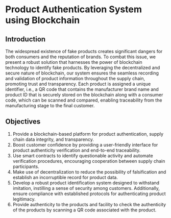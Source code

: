 # Product Authentication System using Blockchain

## Introduction

The widespread existence of fake products creates significant dangers for both consumers and the reputation of brands. To combat this issue, we present a robust solution that harnesses the power of blockchain technology to identify fake products. By leveraging the decentralized and secure nature of blockchain, our system ensures the seamless recording and validation of product information throughout the supply chain, promoting trust and transparency. Each product is assigned a unique identifier, i.e., a QR code that contains the manufacturer brand name and product ID that is securely stored on the blockchain along with a consumer code, which can be scanned and compared, enabling traceability from the manufacturing stage to the final customer.

## Objectives

1. Provide a blockchain-based platform for product authentication, supply chain data integrity, and transparency.
2. Boost customer confidence by providing a user-friendly interface for product authenticity verification and end-to-end traceability.
3. Use smart contracts to identify questionable activity and automate verification procedures, encouraging cooperation between supply chain participants.
4. Make use of decentralization to reduce the possibility of falsification and establish an incorruptible record for product data.
5. Develop a robust product identification system designed to withstand imitation, instilling a sense of security among customers. Additionally, ensure compliance with established protocols for authenticating product legitimacy.
6. Provide authenticity to the products and facility to check the authenticity of the products by scanning a QR code associated with the product.

